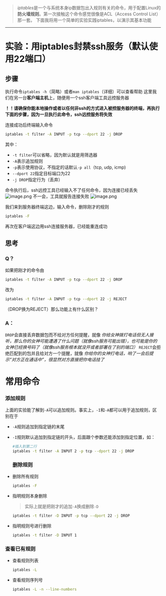 > *iptables*是一个与系统本身ip数据包出入规则有关的命令，用于配置Linux的**防火墙规则**。第一次接触这个命令感觉很像是ACL（Access Control List）那一套。
> 下面我将用一个简单的实验实践iptables，以演示其基本功能

---

# 实验：用iptables封禁ssh服务（默认使用22端口）

## 步骤

执行命令`iptables -h`（简略）或者`man iptables`（详细）可以查看帮助
这里我们在另一台**客户端主机**上，随便用一个ssh客户端工具远控服务器

**！！请确保你能本地操作或者以任何非ssh的方式进入被控服务器的终端，再执行下面的步骤，因为一旦执行此命令，ssh远控服务将失效**

连接成功后终端输入命令

```bash
iptables -t filter -A INPUT -p tcp --dport 22 -j DROP
```

其中：

+ `-t filter`可以省略，因为默认就是用筛选器
+ `-A`表示追加规则
+ `-p`表示使用协议，不指定的话默认`-p all`（tcp, udp, icmp)
+ `--dport 22`指定目标端口为22
+ `-j DROP`指定行为（丢弃）

命令执行后，ssh远控工具已经输入不了任何命令，因为连接已经丢失
![image.png](https://leaves520-1326362500.cos.ap-nanjing.myqcloud.com/20240925092057.png)
不一会，工具就报告连接失败
![image.png](https://leaves520-1326362500.cos.ap-nanjing.myqcloud.com/20240925093538.png)

我们来到服务器终端这边，输入命令，删除刚才的规则

```bash
iptables -F
```

再次在客户端这边用ssh连接服务器，已经能重连成功

## 思考

### Q？

如果把刚才的命令由

```bash
iptables -t filter -A INPUT -p tcp --dport 22 -j DROP
```

改为

```bash
iptables -t filter -A INPUT -p tcp --dport 22 -j REJECT
```

（DROP换为REJECT）那么功能上有什么区别？

### A：

`DROP`会直接丢弃数据包而不给对方任何提醒，就像
*你给女神拨打电话但无人接听，那么你的女神可能遭遇了什么问题（就像ssh服务可能出错），也可能是你的女神已经换号码了（就像ssh服务根本就没开或者部署在了别的端口）*
`REJECT`会拒绝匹配到的包并且给对方一个提醒，就像
*你给你的女神打电话，响了一会后提示“对方正在通话中”，很显然对方直接把你电话挂了*

# 常用命令

### 添加规则

上面的实验能了解到`-A`可以追加规则。事实上，`-I`和`-A`都可以用于追加规则，区别在于

- `-A`规则追加到指定链的末尾

- `-I`规则默认追加到指定链的开头，后面跟个参数还能添加到指定位置，如：
  
  ```bash
  #插入到第二行
  iptables -t filter -A INPUT 2 -p tcp --dport 22 -j DROP
  ```
  
  ### 删除规则

- 删除所有规则
  
  ```bash
  iptables -F
  ```

- 指明规则本身删除
  
  > 实际上就是把刚才的追加`-A`换成删除`-D`
  
  ```bash
  iptables -t filter -D INPUT -p tcp --dport 22 -j DROP
  ```

- 指明规则号进行删除
  
  ```bash
  iptables -t filter -D INPUT 1
  ```

### 查看已有规则

- 查看规则列表
  
  ```bash
  iptables -L
  ```

- 查看规则序列号
  
  ```bash
  iptables -L -n --line-numbers
  ```